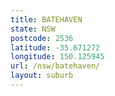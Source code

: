 ```yaml
---
title: BATEHAVEN
state: NSW
postcode: 2536
latitude: -35.671272
longitude: 150.125945
url: /nsw/batehaven/
layout: suburb
---
```

